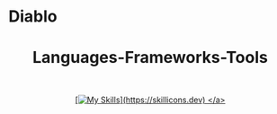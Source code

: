 # Diablo

<h1 align="center"> Languages-Frameworks-Tools</h1>
<br/>
<div align="center">
<a href="https://skillicons.dev">
  
  [![My Skills](https://skillicons.dev/icons?i=js,html,css,)](https://skillicons.dev)
</a>
</div>
